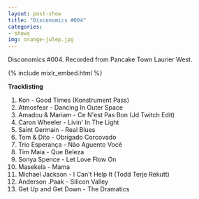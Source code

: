 ```yaml
---
layout: post-show
title: "Disconomics #004"
categories:
- shows
img: orange-julep.jpg
---
```


Disconomics #004. Recorded from Pancake Town Laurier West.

{% include mixlr_embed.html %}

**Tracklisting**

1. Kon - Good Times (Konstrument Pass)
1. Atmosfear - Dancing In Outer Space
1. Amadou & Mariam - Ce N'est Pas Bon (Jd Twitch Edit)
1. Caron Wheeler - Livin' In The Light
1. Saint Germain - Real Blues
1. Tom & Dito - Obrigado Corcovado
1. Trio Esperança - Não Aguento Você
1. Tim Maia - Que Beleza
1. Sonya Spence - Let Love Flow On
1. Masekela - Mama
1. Michael Jackson - I Can't Help It (Todd Terje Rekutt)
1. Anderson .Paak - Silicon Valley
1. Get Up and Get Down - The Dramatics
